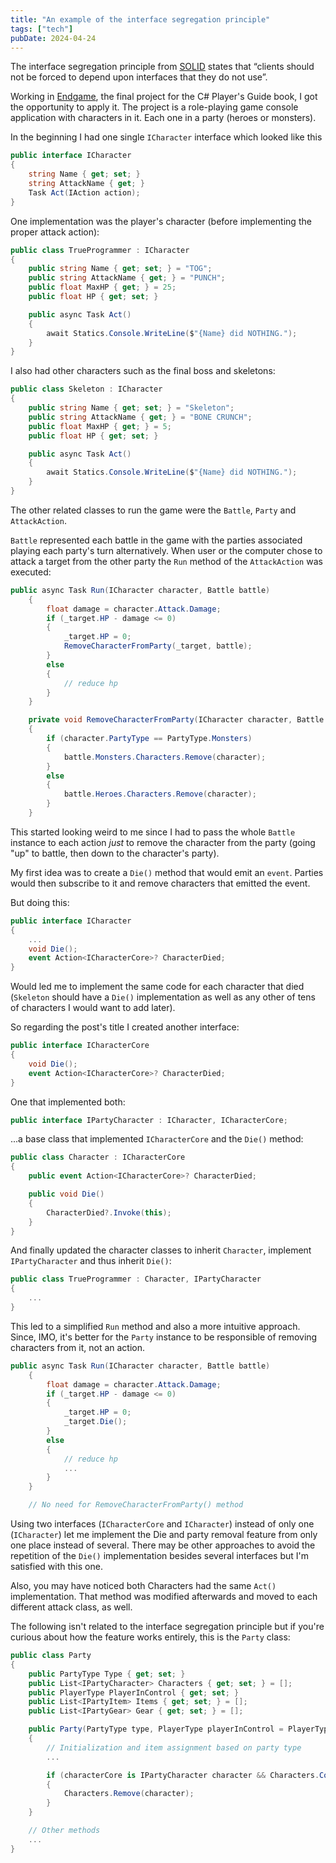 ```yaml
---
title: "An example of the interface segregation principle"
tags: ["tech"]
pubDate: 2024-04-24
---
```


The interface segregation principle from [SOLID](https://en.wikipedia.org/wiki/SOLID) states that “clients should not be forced to depend upon interfaces that they do not use”.

Working in [Endgame](https://github.com/lezojeda/c-players-guide-endgame), the final project for the C# Player's Guide book, I got the opportunity to apply it. The project is a role-playing game console application with characters in it. Each one in a party (heroes or monsters).

In the beginning I had one single `ICharacter` interface which looked like this

```csharp
public interface ICharacter
{
	string Name { get; set; }
	string AttackName { get; }
	Task Act(IAction action);
}
```

One implementation was the player's character (before implementing the proper attack action):

```csharp
public class TrueProgrammer : ICharacter
{
	public string Name { get; set; } = "TOG";
	public string AttackName { get; } = "PUNCH";
	public float MaxHP { get; } = 25;
	public float HP { get; set; }

	public async Task Act()
	{
		await Statics.Console.WriteLine($"{Name} did NOTHING.");
	}
}
```

I also had other characters such as the final boss and skeletons:

```csharp
public class Skeleton : ICharacter
{
	public string Name { get; set; } = "Skeleton";
	public string AttackName { get; } = "BONE CRUNCH";
	public float MaxHP { get; } = 5;
	public float HP { get; set; }

	public async Task Act()
	{
		await Statics.Console.WriteLine($"{Name} did NOTHING.");
	}
}
```

The other related classes to run the game were the `Battle`, `Party` and `AttackAction`.

`Battle` represented each battle in the game with the parties associated playing each party's turn alternatively. When user or the computer chose to attack a target from the other party the `Run` method of the `AttackAction` was executed:

```csharp
public async Task Run(ICharacter character, Battle battle)
	{
		float damage = character.Attack.Damage;
		if (_target.HP - damage <= 0)
		{
			_target.HP = 0;
			RemoveCharacterFromParty(_target, battle);
		}
		else
		{
			// reduce hp
		}
	}

	private void RemoveCharacterFromParty(ICharacter character, Battle battle)
	{
		if (character.PartyType == PartyType.Monsters)
		{
			battle.Monsters.Characters.Remove(character);
		}
		else
		{
			battle.Heroes.Characters.Remove(character);
		}
	}
```

This started looking weird to me since I had to pass the whole `Battle` instance to each action *just* to remove the character from the party (going "up" to battle, then down to the character's party).

My first idea was to create a `Die()` method that would emit an `event`. Parties would then subscribe to it and remove characters that emitted the event.

But doing this:

```csharp
public interface ICharacter
{
	...
    void Die();
    event Action<ICharacterCore>? CharacterDied;
}
```

Would led me to implement the same code for each character that died (`Skeleton` should have a `Die()` implementation as well as any other of tens of characters I would want to add later).

So regarding the post's title I created another interface:

```csharp
public interface ICharacterCore
{
	void Die();
	event Action<ICharacterCore>? CharacterDied;
}
```

One that implemented both:

```csharp
public interface IPartyCharacter : ICharacter, ICharacterCore;
```

...a base class that implemented `ICharacterCore` and the `Die()` method:

```csharp
public class Character : ICharacterCore
{
	public event Action<ICharacterCore>? CharacterDied;

	public void Die()
	{
		CharacterDied?.Invoke(this);
	}
}
```

And finally updated the character classes to inherit `Character`, implement `IPartyCharacter` and thus inherit `Die()`:

```csharp
public class TrueProgrammer : Character, IPartyCharacter
{
	...
}
```
This led to a simplified `Run` method and also a more intuitive approach. Since, IMO, it's better for the `Party` instance to be responsible of removing characters from it, not an action.

```csharp
public async Task Run(ICharacter character, Battle battle)
	{
		float damage = character.Attack.Damage;
		if (_target.HP - damage <= 0)
		{
			_target.HP = 0;
			_target.Die();
		}
		else
		{
			// reduce hp
			...
		}
	}

	// No need for RemoveCharacterFromParty() method
```

Using two interfaces (`ICharacterCore` and `ICharacter`) instead of only one (`ICharacter`) let me implement the Die and party removal feature from only one place instead of several. There may be other approaches to avoid the repetition of the `Die()` implementation besides several interfaces but I'm satisfied with this one.

Also, you may have noticed both Characters had the same `Act()` implementation. That method was modified afterwards and moved to each different attack class, as well.

The following isn't related to the interface segregation principle but if you're curious about how the feature works entirely, this is the `Party` class:

```csharp
public class Party
{
	public PartyType Type { get; set; }
	public List<IPartyCharacter> Characters { get; set; } = [];
	public PlayerType PlayerInControl { get; set; }
	public List<IPartyItem> Items { get; set; } = [];
	public List<IPartyGear> Gear { get; set; } = [];

	public Party(PartyType type, PlayerType playerInControl = PlayerType.Computer)
	{
		// Initialization and item assignment based on party type
        ...

		if (characterCore is IPartyCharacter character && Characters.Contains(character))
		{
			Characters.Remove(character);
		}
	}

	// Other methods
	...
}
```